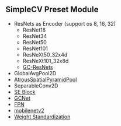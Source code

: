 ## SimpleCV Preset Module

- ResNets as Encoder (support os 8, 16, 32)
    - ResNet18
    - ResNet34
    - ResNet50
    - ResNet101
    - ResNeXt50_32x4d
    - ResNeXt101_32x8d
    - [GC-ResNets](https://arxiv.org/abs/1904.11492) 
- GlobalAvgPool2D
- [AtrousSpatialPyramidPool](https://arxiv.org/abs/1802.02611)
- SeparableConv2D
- [SE Block](https://arxiv.org/pdf/1709.01507.pdf)
- [GCNet](https://arxiv.org/abs/1904.11492)
- [FPN](https://arxiv.org/abs/1612.03144)
- [mobilenetv2](https://arxiv.org/abs/1801.04381)
- [Weight Standardization](https://arxiv.org/abs/1903.10520) 